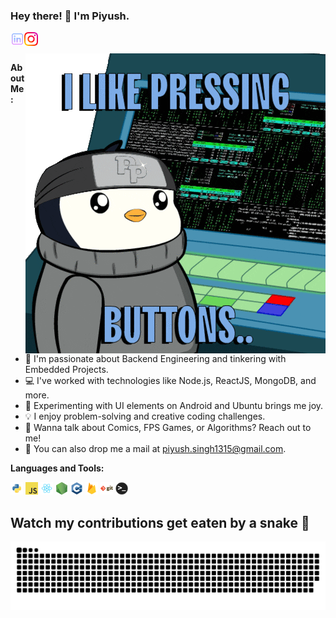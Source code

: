 ### Hey there! 👋 I'm Piyush.

<a href="https://www.linkedin.com/in/darthinvader5/">
  <img align="left" alt="LinkedIn" width="22px" src="https://github.com/Darth-InVader15/temp/blob/main/icons8-linkedin.svg" />
</a>
<a href="https://www.instagram.com/__i.r.i.d.e.s.c.e.n.t___/">
  <img align="left" alt="Instagram" width="22px" src="https://github.com/Darth-InVader15/temp/blob/main/instagram.png" />
</a>

<br />
<br />

<img align="right" alt="GIF" src="https://github.com/Darth-InVader15/temp/blob/main/giphy.gif" />

**About Me:**
 
- 🚀 I'm passionate about Backend Engineering and tinkering with Embedded Projects.
- 💻 I've worked with technologies like Node.js, ReactJS, MongoDB, and more.
- 🌌 Experimenting with UI elements on Android and Ubuntu brings me joy.
- 💡 I enjoy problem-solving and creative coding challenges.
- 💬 Wanna talk about Comics, FPS Games, or Algorithms? Reach out to me!
- 📧 You can also drop me a mail at [piyush.singh1315@gmail.com](mailto:piyush.singh1315@gmail.com).

**Languages and Tools:**  

<code><img height="20" src="https://raw.githubusercontent.com/github/explore/80688e429a7d4ef2fca1e82350fe8e3517d3494d/topics/python/python.png"></code>
<code><img height="20" src="https://raw.githubusercontent.com/github/explore/80688e429a7d4ef2fca1e82350fe8e3517d3494d/topics/javascript/javascript.png"></code>
<code><img height="20" src="https://raw.githubusercontent.com/github/explore/80688e429a7d4ef2fca1e82350fe8e3517d3494d/topics/react/react.png"></code>
<code><img height="20" src="https://raw.githubusercontent.com/github/explore/80688e429a7d4ef2fca1e82350fe8e3517d3494d/topics/nodejs/nodejs.png"></code>
<code><img height="20" src="https://raw.githubusercontent.com/github/explore/80688e429a7d4ef2fca1e82350fe8e3517d3494d/topics/cpp/cpp.png"></code>
<code><img height="20" src="https://raw.githubusercontent.com/github/explore/80688e429a7d4ef2fca1e82350fe8e3517d3494d/topics/firebase/firebase.png"></code>
<code><img height="20" src="https://raw.githubusercontent.com/github/explore/80688e429a7d4ef2fca1e82350fe8e3517d3494d/topics/git/git.png"></code>
<code><img height="20" src="https://raw.githubusercontent.com/github/explore/80688e429a7d4ef2fca1e82350fe8e3517d3494d/topics/terminal/terminal.png"></code>

## Watch my contributions get eaten by a snake 🐍
![snake gif](https://github.com/Darth-InVader15/temp/blob/main/github-user-contribution.svg)
